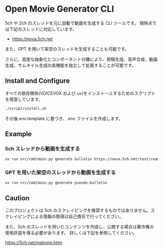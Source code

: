 # Open Movie Generator CLI

5ch や 2ch のスレッドを元に自動で動画を生成する CLI ツールです。
現時点では下記のスレッドに対応しています。

- https://nova.5ch.net

また、GPT を用いて架空のスレッドを生成することも可能です。

さらに、高度な抽象化とコンポーネント分離により、原稿生成、音声合成、動画生成、サムネイル生成の各機能を独立して拡張することが可能です。

## Install and Configure

すべての依存関係(VOICEVOX および uv)をインストールするためのスクリプトを用意しています。

```bash
./script/install.sh
```

その後.env.template に基づき、.env ファイルを作成します。

## Example

### 5ch スレッドから動画を生成する

```bash
uv run src/cmd/main.py generate bulletin https://nova.5ch.net/test/read.cgi/livegalileo/1730087373/
```

### GPT を用いた架空のスレッドから動画を生成する

```bash
uv run src/cmd/main.py generate pseudo-bulletin
```

## Caution

このプロジェクトは 5ch のスクレイピングを推奨するものではありません。スクレイピングによる情報の取得は自己責任で行ってください。

また、5ch のスレッドを用いたコンテンツを作成し、公開する場合は著作権の使用許諾を得る必要があります。
詳しくは下記を参照してください。

https://5ch.net/matome.html
